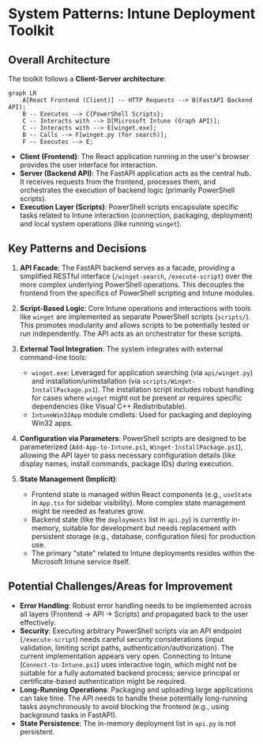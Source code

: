 # System Patterns: Intune Deployment Toolkit

## Overall Architecture
The toolkit follows a **Client-Server architecture**:

```mermaid
graph LR
    A[React Frontend (Client)] -- HTTP Requests --> B(FastAPI Backend API);
    B -- Executes --> C{PowerShell Scripts};
    C -- Interacts with --> D[Microsoft Intune (Graph API)];
    C -- Interacts with --> E[winget.exe];
    B -- Calls --> F[winget.py (for search)];
    F -- Executes --> E;
```

*   **Client (Frontend)**: The React application running in the user's browser provides the user interface for interaction.
*   **Server (Backend API)**: The FastAPI application acts as the central hub. It receives requests from the frontend, processes them, and orchestrates the execution of backend logic (primarily PowerShell scripts).
*   **Execution Layer (Scripts)**: PowerShell scripts encapsulate specific tasks related to Intune interaction (connection, packaging, deployment) and local system operations (like running `winget`).

## Key Patterns and Decisions

1.  **API Facade**: The FastAPI backend serves as a facade, providing a simplified RESTful interface (`/winget-search`, `/execute-script`) over the more complex underlying PowerShell operations. This decouples the frontend from the specifics of PowerShell scripting and Intune modules.

2.  **Script-Based Logic**: Core Intune operations and interactions with tools like `winget` are implemented as separate PowerShell scripts (`scripts/`). This promotes modularity and allows scripts to be potentially tested or run independently. The API acts as an orchestrator for these scripts.

3.  **External Tool Integration**: The system integrates with external command-line tools:
    *   `winget.exe`: Leveraged for application searching (via `api/winget.py`) and installation/uninstallation (via `scripts/Winget-InstallPackage.ps1`). The installation script includes robust handling for cases where `winget` might not be present or requires specific dependencies (like Visual C++ Redistributable).
    *   `IntuneWin32App` module cmdlets: Used for packaging and deploying Win32 apps.

4.  **Configuration via Parameters**: PowerShell scripts are designed to be parameterized (`Add-App-to-Intune.ps1`, `Winget-InstallPackage.ps1`), allowing the API layer to pass necessary configuration details (like display names, install commands, package IDs) during execution.

5.  **State Management (Implicit)**:
    *   Frontend state is managed within React components (e.g., `useState` in `App.tsx` for sidebar visibility). More complex state management might be needed as features grow.
    *   Backend state (like the `deployments` list in `api.py`) is currently in-memory, suitable for development but needs replacement with persistent storage (e.g., database, configuration files) for production use.
    *   The primary "state" related to Intune deployments resides within the Microsoft Intune service itself.

## Potential Challenges/Areas for Improvement
*   **Error Handling**: Robust error handling needs to be implemented across all layers (Frontend -> API -> Scripts) and propagated back to the user effectively.
*   **Security**: Executing arbitrary PowerShell scripts via an API endpoint (`/execute-script`) needs careful security considerations (input validation, limiting script paths, authentication/authorization). The current implementation appears very open. Connecting to Intune (`Connect-to-Intune.ps1`) uses interactive login, which might not be suitable for a fully automated backend process; service principal or certificate-based authentication might be required.
*   **Long-Running Operations**: Packaging and uploading large applications can take time. The API needs to handle these potentially long-running tasks asynchronously to avoid blocking the frontend (e.g., using background tasks in FastAPI).
*   **State Persistence**: The in-memory deployment list in `api.py` is not persistent.

